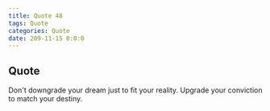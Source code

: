 ```yaml
---
title: Quote 48
tags: Quote
categories: Quote
date: 209-11-15 0:0:0
---
```


## Quote

Don't downgrade your dream just to fit your reality. Upgrade your conviction to match your destiny.
